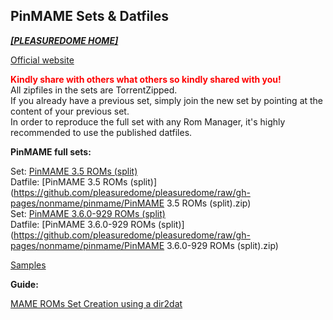 ## PinMAME Sets & Datfiles

<i><b>[[PLEASUREDOME HOME]](https://pleasuredome.github.io/pleasuredome/index.html)</b></i><br>

[Official website](https://github.com/vpinball/pinmame/releases)<br>

<b><span style="color: red;">Kindly share with others what others so kindly shared with you!</span></b><br>
All zipfiles in the sets are TorrentZipped.<br>
If you already have a previous set, simply join the new set by pointing at the content of your previous set.<br>
In order to reproduce the full set with any Rom Manager, it's highly recommended to use the published datfiles.<br>

<b>PinMAME full sets:</b>

Set: [PinMAME 3.5 ROMs (split)](magnet:?xt=urn:btih:34516c96eb8dba991419c79c32280aa8c5100d59&dn=PinMAME%203.5%20ROMs%20(split)&tr=udp%3a%2f%2ftracker.openbittorrent.com%3a80&tr=udp%3a%2f%2ftracker.opentrackr.org%3a1337%2fannounce)<br>
Datfile: [PinMAME 3.5 ROMs (split)](https://github.com/pleasuredome/pleasuredome/raw/gh-pages/nonmame/pinmame/PinMAME 3.5 ROMs (split).zip)<br>
Set: [PinMAME 3.6.0-929 ROMs (split)](magnet:?xt=urn:btih:e813e5cd849c7f2e161f3eea5cb6031dfeb8a31a&dn=PinMAME%203.6.0-929%20ROMs%20%28split%29&tr=udp%3A%2F%2Ftracker.opentrackr.org%3A1337%2Fannounce&tr=udp%3A%2F%2Fbt2.archive.org%3A6969%2Fannounce)<br>
Datfile: [PinMAME 3.6.0-929 ROMs (split)](https://github.com/pleasuredome/pleasuredome/raw/gh-pages/nonmame/pinmame/PinMAME 3.6.0-929 ROMs (split).zip)<br>

[Samples](https://sourceforge.net/projects/pinmame/files/samples/)<br>

<b>Guide:</b>

[MAME ROMs Set Creation using a dir2dat](https://pleasuredome.miraheze.org/wiki/MAME_ROMs_Set_Creation_using_a_dir2dat)<br>
